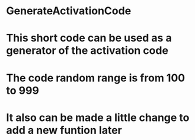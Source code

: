 # GenerateActivationCode
# This short code can be used as a generator of the activation code
# The code random range is from 100 to 999
# It also can be made a little change to add a new funtion later
